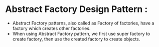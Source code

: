 # Abstract Factory Design Pattern :

* Abstract Factory patterns, also called as Factory of factories, have a factory which creates other factories.
* When using Abstract Factory pattern, we first use super factory to create factory, then use the created factory to create objects. 